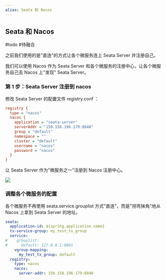 ```yaml
---
alias: Seata 和 Nacos
---
```


## Seata 和 Nacos

#todo #待融合

之前我们使用的是"直连"的方式让各个微服务连上 Seata Server 并注册自己。

我们可以使用 Nacos 作为 Seata Server 和各个微服务的注册中心，让各个微服务自己去 Nacos 上"发现" Seata Server。

### 第 1 步：Seata Server 注册到 nacos

修改 Seata Server 的配置文件 registry.conf ：

```ini
registry {
  type = "nacos"
  nacos {
    application = "seata-server"
    serverAddr = "150.158.196.179:8848"
    group = "default"
    namespace = ""
    cluster = "default"
    username = "nacos"
    password = "nacos"
  }
}
```

让 Seata Server 作为"微服务之一"注册到 Nacos 注册中心。

![](https://woniumd.oss-cn-hangzhou.aliyuncs.com/java/hemiao/20220906235401.png)

### 调整各个微服务的配置

各个微服务不再使用 seata.service.grouplist 方式"直连"，而是"拐弯抹角"地从 Nacos 上拿到 Seata Server 的地址。

```yml
seata:  
  application-id: ${spring.application.name}  
  tx-service-group: my_test_tx_group  
  service:  
#    grouplist:  
#      default: 127.0.0.1:8091  
    vgroup-mapping:  
      my_test_tx_group: default  
  registry:  
    type: nacos  
    nacos:  
      server-addr: 150.158.196.179:8848
```

